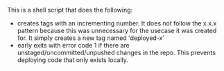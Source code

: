 This is a shell script that does the following:
  - creates tags with an incrementing number. It does not follow the x.x.x pattern because this was unnecessary for the usecase it was created for. It simply creates a new tag named 'deployed-x'
  - early exits with error code 1 if there are unstaged/uncommitted/unpushed changes in the repo. This prevents deploying code that only exists locally.
